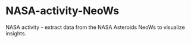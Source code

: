 # NASA-activity-NeoWs
NASA activity - extract data from the NASA Asteroids NeoWs to visualize insights.
